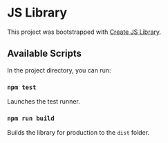 # JS Library

This project was bootstrapped with [Create JS Library](https://github.com/pethersonmorneo/create-libjs).

## Available Scripts

In the project directory, you can run:

### `npm test`

Launches the test runner.

### `npm run build`

Builds the library for production to the `dist` folder.
